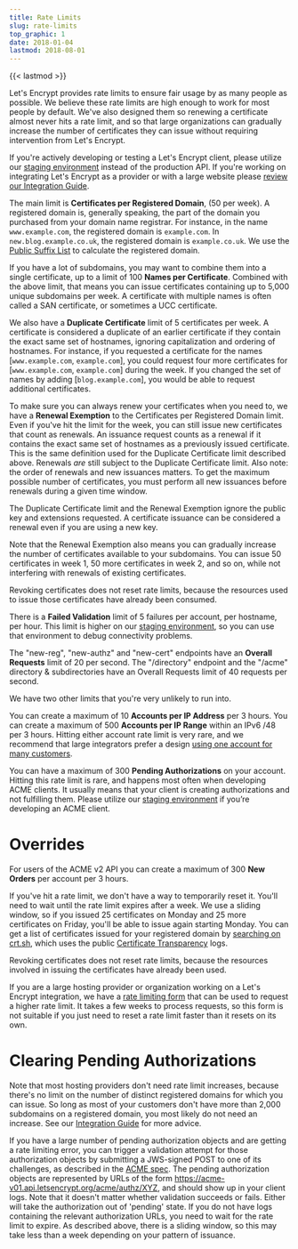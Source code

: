 ```yaml
---
title: Rate Limits
slug: rate-limits
top_graphic: 1
date: 2018-01-04
lastmod: 2018-08-01
---
```


{{< lastmod >}}

Let's Encrypt provides rate limits to ensure fair usage by as many people as possible. We believe these rate limits are high enough to work for most people by default. We've also designed them so renewing a certificate almost never hits a rate limit, and so that large organizations can gradually increase the number of certificates they can issue without requiring intervention from Let's Encrypt.

If you're actively developing or testing a Let's Encrypt client, please utilize our [staging environment](/docs/staging-environment/) instead of the production API. If you're working on integrating Let's Encrypt as a provider or with a large website please [review our Integration Guide](/docs/integration-guide).

The main limit is <a name="certificates-per-registered-domain"></a>**Certificates per Registered Domain**, (50 per week). A registered domain is, generally speaking, the part of the domain you purchased from your domain name registrar. For instance, in the name `www.example.com`, the registered domain is `example.com`. In `new.blog.example.co.uk`, the registered domain is `example.co.uk`. We use the [Public Suffix List](https://publicsuffix.org) to calculate the registered domain.

If you have a lot of subdomains, you may want to combine them into a single certificate, up to a limit of 100 <a name="names-per-certificate"></a>**Names per Certificate**. Combined with the above limit, that means you can issue certificates containing up to 5,000 unique subdomains per week. A certificate with multiple names is often called a SAN certificate, or sometimes a UCC certificate.

We also have a <a name="duplicate-certificate"></a>**Duplicate Certificate** limit of 5 certificates per week. A certificate is considered a duplicate of an earlier certificate if they contain the exact same set of hostnames, ignoring capitalization and ordering of hostnames. For instance, if you requested a certificate for the names [`www.example.com`, `example.com`], you could request four more certificates for [`www.example.com`, `example.com`] during the week. If you changed the set of names by adding [`blog.example.com`], you would be able to request additional certificates.

To make sure you can always renew your certificates when you need to, we have a
<a name="renewal-exemption"></a>**Renewal Exemption** to the Certificates per Registered Domain limit. Even if you've hit the limit for the week, you can still issue new certificates that count as renewals. An issuance request counts as a renewal if it contains the exact same set of hostnames as a previously issued certificate. This is the same definition used for the Duplicate Certificate limit described above. Renewals *are* still subject to the Duplicate Certificate limit. Also note: the order of renewals and new issuances matters. To get the maximum possible number of certificates, you must perform all new issuances before renewals during a given time window.

The Duplicate Certificate limit and the Renewal Exemption ignore the public key and extensions requested. A certificate issuance can be considered a renewal even if you are using a new key.

Note that the Renewal Exemption also means you can gradually increase the number of certificates available to your subdomains. You can issue 50 certificates in week 1, 50 more certificates in week 2, and so on, while not interfering with renewals of existing certificates.

Revoking certificates does not reset rate limits, because the resources used to issue those certificates have already been consumed.

There is a <a name="failed-validations"></a>**Failed Validation** limit of 5 failures per account, per hostname, per hour. This limit is higher on our
<a href="/docs/staging-environment/">staging environment</a>, so you can use that environment to debug connectivity problems.

The "new-reg", "new-authz" and "new-cert" endpoints have an <a
name="overall-requests"></a>**Overall Requests** limit of 20 per second. The "/directory" endpoint and the "/acme" directory & subdirectories have an Overall Requests limit of 40 requests per second.

We have two other limits that you're very unlikely to run into.

You can create a maximum of 10 <a name="accounts-per-ip-address"></a>**Accounts per IP Address** per 3 hours. You can create a maximum of 500 **Accounts per IP Range** within an IPv6 /48 per 3 hours. Hitting either account rate limit is very rare, and we recommend that large integrators prefer a design [using one account for many customers](/docs/integration-guide).

You can have a maximum of 300 <a name="pending-authorizations"></a>**Pending Authorizations** on your account. Hitting this rate limit is rare, and happens most often when developing ACME clients. It usually means that your client is creating authorizations and not fulfilling them. Please utilize our [staging environment](/docs/staging-environment/) if you’re developing an ACME client.

# <a name="overrides"></a>Overrides

For users of the ACME v2 API you can create a maximum of 300 <a
name="new-orders"></a>**New Orders** per account per 3 hours.

If you've hit a rate limit, we don't have a way to temporarily reset it. You'll need to wait until the rate limit expires after a week. We use a sliding window, so if you issued 25 certificates on Monday and 25 more certificates on Friday, you'll be able to issue again starting Monday. You can get a list of certificates issued for your registered domain by [searching on crt.sh](https://crt.sh), which uses the public [Certificate Transparency](https://www.certificate-transparency.org) logs.

Revoking certificates does not reset rate limits, because the resources involved in issuing the certificates have already been used.

If you are a large hosting provider or organization working on a Let's Encrypt integration, we have a [rate limiting form](https://goo.gl/forms/plqRgFVnZbdGhE9n1) that can be used to request a higher rate limit. It takes a few weeks to process requests, so this form is not suitable if you just need to reset a rate limit faster than it resets on its own.

# <a name="clearing-pending"></a>Clearing Pending Authorizations

Note that most hosting providers don't need rate limit increases, because there's no limit on the number of distinct registered domains for which you can issue. So long as most of your customers don't have more than 2,000 subdomains on a registered domain, you most likely do not need an increase. See our [Integration Guide](/docs/integration-guide/) for more advice.

If you have a large number of pending authorization objects and are getting a rate limiting error, you can trigger a validation attempt for those authorization objects by submitting a JWS-signed POST to one of its challenges, as described in the [ACME spec](https://github.com/ietf-wg-acme/acme/blob/master/draft-ietf-acme-acme.md#responding-to-challenges). The pending authorization objects are represented by URLs of the form https://acme-v01.api.letsencrypt.org/acme/authz/XYZ, and should show up in your client logs. Note that it doesn't matter whether validation succeeds or fails. Either will take the authorization out of 'pending' state. If you do not have logs containing the relevant authorization URLs, you need to wait for the rate limit to expire. As described above, there is a sliding window, so this may take less than a week depending on your pattern of issuance.